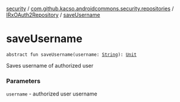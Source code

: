 [security](../../index.md) / [com.github.kacso.androidcommons.security.repositories](../index.md) / [IRxOAuth2Repository](index.md) / [saveUsername](./save-username.md)

# saveUsername

`abstract fun saveUsername(username: `[`String`](https://kotlinlang.org/api/latest/jvm/stdlib/kotlin/-string/index.html)`): `[`Unit`](https://kotlinlang.org/api/latest/jvm/stdlib/kotlin/-unit/index.html)

Saves username of authorized user

### Parameters

`username` - authorized user username